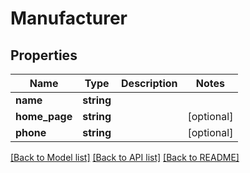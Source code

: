 # Manufacturer

## Properties
Name | Type | Description | Notes
------------ | ------------- | ------------- | -------------
**name** | **string** |  | 
**home_page** | **string** |  | [optional] 
**phone** | **string** |  | [optional] 

[[Back to Model list]](../../README.md#documentation-for-models) [[Back to API list]](../../README.md#documentation-for-api-endpoints) [[Back to README]](../../README.md)

